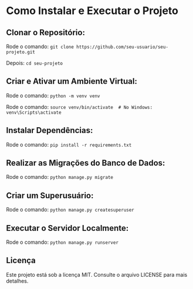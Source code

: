 # Como Instalar e Executar o Projeto
## Clonar o Repositório:
Rode o comando: `git clone https://github.com/seu-usuario/seu-projeto.git`

Depois: `cd seu-projeto`

## Criar e Ativar um Ambiente Virtual:
Rode o comando: `python -m venv venv`

Rode o comando: `source venv/bin/activate  # No Windows: venv\Scripts\activate`

## Instalar Dependências:
Rode o comando: `pip install -r requirements.txt`

## Realizar as Migrações do Banco de Dados:
Rode o comando: `python manage.py migrate`

## Criar um Superusuário:
Rode o comando: `python manage.py createsuperuser`

## Executar o Servidor Localmente:
Rode o comando: `python manage.py runserver`

## Licença
Este projeto está sob a licença MIT. Consulte o arquivo LICENSE para mais detalhes.
